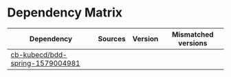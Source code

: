 # Dependency Matrix

Dependency | Sources | Version | Mismatched versions
---------- | ------- | ------- | -------------------
[cb-kubecd/bdd-spring-1579004981](https://github.com/cb-kubecd/bdd-spring-1579004981.git) |  | []() | 
